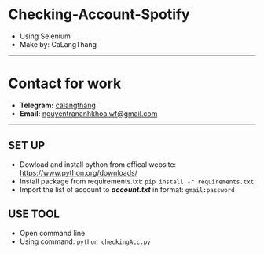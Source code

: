 # Checking-Account-Spotify
* Using Selenium
* Make by: CaLangThang

***

# Contact for work
* **Telegram:** [calangthang](https://t.me/it_is_daijobu)
* **Email:** nguyentrananhkhoa.wf@gmail.com

***

## **SET UP**
* Dowload and install python from offical website: https://www.python.org/downloads/
* Install package from requirements.txt: `pip install -r requirements.txt`
* Import the list of account to **_account.txt_** in format: `gmail:password`

## **USE TOOL**
* Open command line
* Using command: `python checkingAcc.py`

